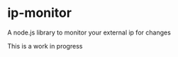 ip-monitor
==========

A node.js library to monitor your external ip for changes

This is a work in progress
